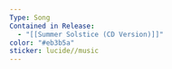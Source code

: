 ```yaml
---
Type: Song
Contained in Release:
  - "[[Summer Solstice (CD Version)]]"
color: "#eb3b5a"
sticker: lucide//music
---
```

